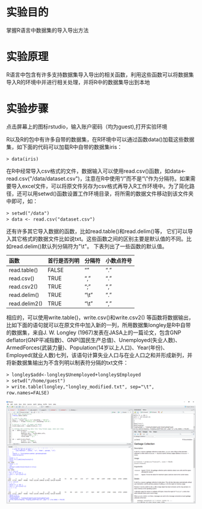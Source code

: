 # 实验目的

掌握R语言中数据集的导入导出方法

# 实验原理

R语言中包含有许多支持数据集导入导出的相关函数，利用这些函数可以将数据集导入R的环境中并进行相关处理，并将R中的数据集导出到本地

# 实验步骤

点击屏幕上的图标rstudio，输入账户密码（均为guest),打开实验环境

R以及R的包中有许多自带的数据集，在R环境中可以通过函数data\(\)加载这些数据集，如下面的代码可以加载R中自带的数据集iris：

```
> data(iris)
```

在R中经常导入csv格式的文件，数据输入可以使用read.csv\(\)函数，如data&lt;-read.csv\("/data/dataset.csv"\)，注意在R中使用“/”而不是“\”作为分隔符。如果需要导入excel文件，可以将原文件另存为csv格式再导入R工作环境中。为了简化路径，还可以用setwd\(\)函数设置工作环境目录，将所需的数据文件移动到该文件夹中即可，如：

```
> setwd("/data")
> data <- read.csv("dataset.csv")
```

还有许多其它导入数据的函数，比如read.table\(\)和read.delim\(\)等， 它们可以导入其它格式的数据文件比如说txt。这些函数之间的区别主要是默认值的不同。比如read.delim\(\)默认列分隔符为"\t"。 下表列出了一些函数的默认值。

| 函数 | 首行是否列明 | 分隔符 | 小数点符号 |
| :--- | :--- | :--- | :--- |
| read.table\(\) | FALSE | “” | “.” |
| read.csv\(\) | TRUE | “,” | “.” |
| read.csv2\(\) | TRUE | “;” | “,” |
| read.delim\(\) | TRUE | “\t” | “.” |
| read.delim2\(\) | TRUE | “\t” | “,” |

相应的，可以使用write.table\(\)，write.csv\(\)和write.csv2\(\) 等函数将数据输出，比如下面的语句就可以在原文件中加入新的一列，所用数据集longley是R中自带的数据集，来自J. W. Longley \(1967\)发表在JASA上的一篇论文，包含GNP deflator\(GNP平减指数\)、GNP\(国民生产总值\)、Unemployed\(失业人数\)、ArmedForces\(武装力量\)、Population\(14岁以上人口\)、Year\(年份\)、Employed\(就业人数\)七列，该语句计算失业人口与在业人口之和并形成新列，并将新数据集输出为不含列明以制表符分隔的txt文件：

```
> longley$add<-longley$Unemployed+longley$Employed
> setwd("/home/guest")
> write.table(longley,"longley_modified.txt", sep="\t", row.names=FALSE)
```

![](/images/1-2-1-1_20171107071250050.png)
